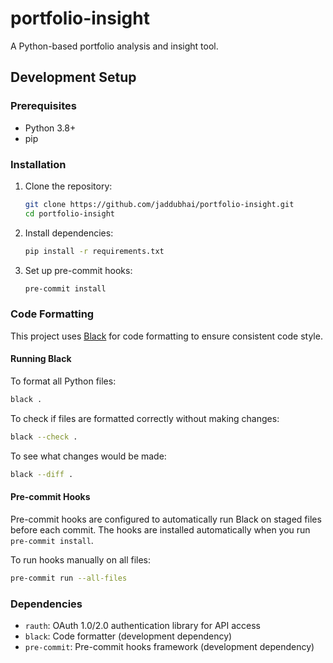 # portfolio-insight

A Python-based portfolio analysis and insight tool.

## Development Setup

### Prerequisites

- Python 3.8+
- pip

### Installation

1. Clone the repository:
   ```bash
   git clone https://github.com/jaddubhai/portfolio-insight.git
   cd portfolio-insight
   ```

2. Install dependencies:
   ```bash
   pip install -r requirements.txt
   ```

3. Set up pre-commit hooks:
   ```bash
   pre-commit install
   ```

### Code Formatting

This project uses [Black](https://github.com/psf/black) for code formatting to ensure consistent code style.

#### Running Black

To format all Python files:
```bash
black .
```

To check if files are formatted correctly without making changes:
```bash
black --check .
```

To see what changes would be made:
```bash
black --diff .
```

#### Pre-commit Hooks

Pre-commit hooks are configured to automatically run Black on staged files before each commit. The hooks are installed automatically when you run `pre-commit install`.

To run hooks manually on all files:
```bash
pre-commit run --all-files
```

### Dependencies

- `rauth`: OAuth 1.0/2.0 authentication library for API access
- `black`: Code formatter (development dependency)
- `pre-commit`: Pre-commit hooks framework (development dependency)